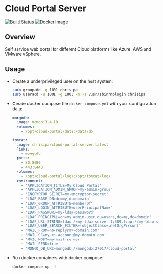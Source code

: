 # Cloud Portal Server

[![Build Status](https://papke.it/jenkins/buildStatus/icon?job=cloud-portal)](https://papke.it/jenkins/job/cloud-portal/)
[![Docker Image](https://img.shields.io/badge/docker%20image-available-blue.svg)](https://hub.docker.com/r/chrisipa/cloud-portal-server/)

## Overview

Self service web portal for different Cloud platforms like Azure, AWS and VMware vSphere.

## Usage

* Create a underprivileged user on the host system:

  ```bash
  sudo groupadd -g 1001 chrisipa
  sudo useradd -u 1001 -g 1001 -m -s /usr/sbin/nologin chrisipa
  ```

* Create docker compose file `docker-compose.yml` with your configuration data:

  ```yml
  mongodb:
    image: mongo:3.4.10
    volumes:
      - /opt/cloud-portal/data:/data/db

  tomcat:
    image: chrisipa/cloud-portal-server:latest
    links:
      - mongodb
    ports:
      - 80:8080
      - 443:8443
    volumes:
      - /opt/cloud-portal/logs:/opt/tomcat/logs
    environment:
      - 'APPLICATION_TITLE=My Cloud Portal'
      - 'APPLICATION_ADMIN_GROUP=my-admin-group'
      - 'ENCRYPTOR_SECRET=my-encryptor-secret'
      - 'LDAP_BASE_DN=dc=my,dc=domain'
      - 'LDAP_GROUP_ATTRIBUTE=memberOf'
      - 'LDAP_LOGIN_ATTRIBUTE=userPrincipalName'
      - 'LDAP_PASSWORD=my-ldap-password'
      - 'LDAP_PRINCIPAL=cn=my-admin-user,ou=users,dc=my,dc=domain'
      - 'LDAP_URL_STRING=ldap://my-ldap-server-1:389,ldap://my-ldap-server-2:389'
      - 'LDAP_USER_SEARCH_FILTER=(objectClass=inetOrgPerson)'
      - 'MAIL_FROM=no-reply@my-domain.com'
      - 'MAIL_CC=my-cc-account@my-domain.com'
      - 'MAIL_HOST=my-mail-server'
      - 'MAIL_SEND=true'
      - 'MONGO_DB_URI=mongodb://mongodb:27017/cloud-portal'
  ```

* Run docker containers with docker compose:

  ```bash
  docker-compose up -d
  ```